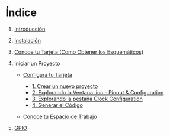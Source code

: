 # Índice

1. [Introducción](Files/Introduction/Introduction.md)
2. [Instalación](Files/Instalation/Instalation.md)
3. [Conoce tu Tarjeta (Como Obtener los Esquemáticos)](Files/Conoce_tu_placa/conoce_tu_placa.md)
4. Iniciar un Proyecto
    - [Configura tu Tarjeta](Files/iniciar_proyecto/iniciar_un_proyecto.md)
        - [1. Crear un nuevo proyecto](https://github.com/JossueE/Mastering-STM32/blob/main/Files/iniciar_proyecto/iniciar_un_proyecto.md#-1-crear-un-nuevo-proyecto)
        - [2. Explorando la Ventana .ioc - Pinout & Configuration](https://github.com/JossueE/Mastering-STM32/blob/main/Files/iniciar_proyecto/iniciar_un_proyecto.md#-2-explorando-la-ventana-ioc---pinout--configuration)
        - [3. Explorando la pestaña Clock Configuration](https://github.com/JossueE/Mastering-STM32/blob/main/Files/iniciar_proyecto/iniciar_un_proyecto.md#%EF%B8%8F-3-explorando-la-pesta%C3%B1a-clock-configuration)
        - [4. Generar el Código]()
    
    - [Conoce tu Espacio de Trabajo](Files/iniciar_proyecto/tu_espacio_trabajo.md)

5. [GPIO]()